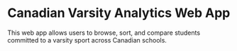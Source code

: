 # Canadian Varsity Analytics Web App

This web app allows users to browse, sort, and compare students committed to a varsity sport across Canadian schools.

